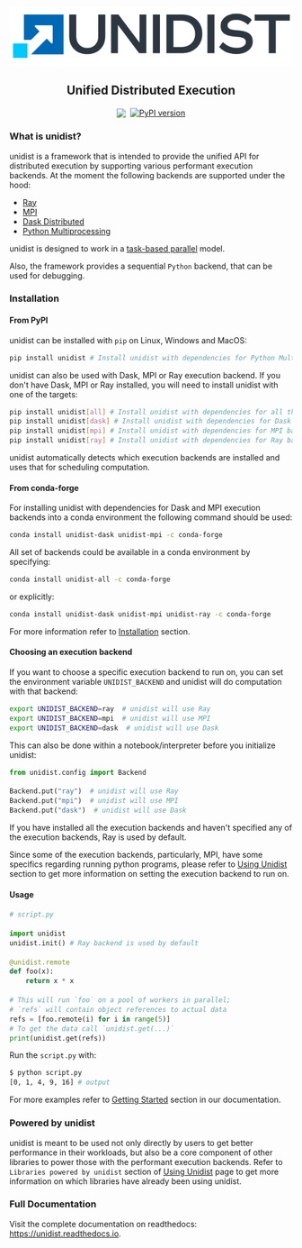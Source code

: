 <p align="center">
    <a href="https://unidist.readthedocs.io"><img alt="" src="https://github.com/modin-project/unidist/blob/d17f0da551846277c9d56a7f5e7d8f244c09d660/docs/img/unidist-logo-simple-628x128.png?raw=true"></a>
</p>
<h2 align="center">Unified Distributed Execution</h2>

<p align="center">
<a href="https://github.com/modin-project/unidist/actions"><img src="https://github.com/modin-project/unidist/workflows/master/badge.svg" align="center"></a>
<a href="https://unidist.readthedocs.io/en/latest/?badge=latest"><img alt="" src="https://readthedocs.org/projects/unidist/badge/?version=latest" align="center"></a>
<a href="https://pypi.org/project/unidist/"><img src="https://badge.fury.io/py/unidist.svg" alt="PyPI version" align="center"></a>
</p>

### What is unidist?

unidist is a framework that is intended to provide the unified API for distributed execution by supporting various performant execution backends. At the moment the following backends are supported under the hood:

* [Ray](https://docs.ray.io/en/master/index.html)
* [MPI](https://www.mpi-forum.org/)
* [Dask Distributed](https://distributed.dask.org/en/latest/)
* [Python Multiprocessing](https://docs.python.org/3/library/multiprocessing.html)

unidist is designed to work in a [task-based parallel](https://en.wikipedia.org/wiki/Task_parallelism) model.

Also, the framework provides a sequential ``Python`` backend, that can be used for debugging.

### Installation

#### From PyPI

unidist can be installed with `pip` on Linux, Windows and MacOS:

```bash
pip install unidist # Install unidist with dependencies for Python Multiprocessing and Python Sequential backends
```

unidist can also be used with Dask, MPI or Ray execution backend.
If you don't have Dask, MPI or Ray installed, you will need to install unidist with one of the targets:

```bash
pip install unidist[all] # Install unidist with dependencies for all the backends
pip install unidist[dask] # Install unidist with dependencies for Dask backend
pip install unidist[mpi] # Install unidist with dependencies for MPI backend
pip install unidist[ray] # Install unidist with dependencies for Ray backend
```

unidist automatically detects which execution backends are installed and uses that for scheduling computation.

#### From conda-forge

For installing unidist with dependencies for Dask and MPI execution backends into a conda environment
the following command should be used:

```bash
conda install unidist-dask unidist-mpi -c conda-forge
```

All set of backends could be available in a conda environment by specifying:

```bash
conda install unidist-all -c conda-forge
```

or explicitly:

```bash
conda install unidist-dask unidist-mpi unidist-ray -c conda-forge
```

For more information refer to [Installation](https://unidist.readthedocs.io/en/latest/installation.html) section.

#### Choosing an execution backend

If you want to choose a specific execution backend to run on,
you can set the environment variable `UNIDIST_BACKEND` and unidist will do computation with that backend:

```bash
export UNIDIST_BACKEND=ray  # unidist will use Ray
export UNIDIST_BACKEND=mpi  # unidist will use MPI
export UNIDIST_BACKEND=dask  # unidist will use Dask
```

This can also be done within a notebook/interpreter before you initialize unidist:

```python
from unidist.config import Backend

Backend.put("ray")  # unidist will use Ray
Backend.put("mpi")  # unidist will use MPI
Backend.put("dask")  # unidist will use Dask
```

If you have installed all the execution backends and haven't specified any of the execution backends, Ray is used by default.

Since some of the execution backends, particularly, MPI, have some specifics regarding running python programs, please
refer to [Using Unidist](https://unidist.readthedocs.io/en/latest/using_unidist/index.html) section to get more information on
setting the execution backend to run on.

#### Usage

```python
# script.py

import unidist
unidist.init() # Ray backend is used by default

@unidist.remote
def foo(x):
    return x * x

# This will run `foo` on a pool of workers in parallel;
# `refs` will contain object references to actual data
refs = [foo.remote(i) for i in range(5)]
# To get the data call `unidist.get(...)`
print(unidist.get(refs))
```

Run the `script.py` with:

```bash
$ python script.py
[0, 1, 4, 9, 16] # output
```

For more examples refer to [Getting Started](https://unidist.readthedocs.io/en/latest/getting_started.html) section
in our documentation.

### Powered by unidist

unidist is meant to be used not only directly by users to get better performance in their workloads,
but also be a core component of other libraries to power those with the performant execution backends.
Refer to `Libraries powered by unidist` section of [Using Unidist](https://unidist.readthedocs.io/en/latest/using_unidist/index.html) page
to get more information on which libraries have already been using unidist.

### Full Documentation

Visit the complete documentation on readthedocs: https://unidist.readthedocs.io.

